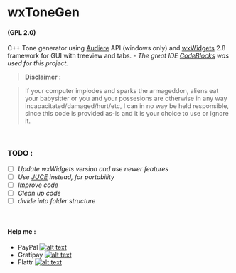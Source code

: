 # wxToneGen
#### (GPL 2.0)
C++ Tone generator using [Audiere](http://audiere.sourceforge.net/) API (windows only) and [wxWidgets](http://wxwidgets.org/) 2.8 framework for GUI with treeview and tabs.
*- The great IDE [CodeBlocks](http://www.codeblocks.org/) was used for this project.*

> **Disclaimer :**

> If your computer implodes and sparks the armageddon, aliens eat your babysitter or you and your possesions are otherwise in any way incapacitated/damaged/hurt/etc, I can in no way be held responsible, since this code is provided as-is and it is your choice to use or ignore it.

<br>

### TODO :
- [ ] *Update wxWidgets version and use newer features*
- [ ] *Use [JUCE](http://www.juce.com/) instead, for portability*
- [ ] *Improve code*
- [ ] *Clean up code*
- [ ] *divide into folder structure*

<br>

#### Help me :
- PayPal [![alt text](https://www.paypalobjects.com/en_GB/i/btn/btn_donate_SM.gif "Onetime PayPal donation")](https://www.paypal.com/cgi-bin/webscr?cmd=_s-xclick&hosted_button_id=MTUK6NZQ6URX8)
- Gratipay [![alt text](https://img.shields.io/gratipay/AskeFC.svg "Weekly Gratipay donation")](https://gratipay.com/AskeFC)
- Flattr [![alt text](https://api.flattr.com/button/flattr-badge-large.png "Monthly Flattr donation")](https://flattr.com/profile/Mandrake)

